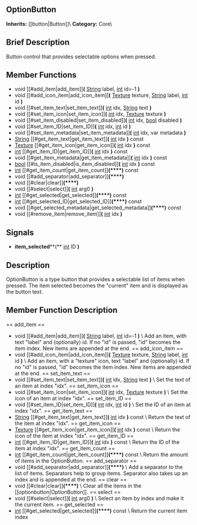 ##  OptionButton  
**Inherits:** [[button|Button]]\\
**Category:** Core\\
##  Brief Description  
Button control that provides selectable options when pressed.
##  Member Functions 
  * void [[#add_item|add_item]]**(** [String](class_string) label, [int](class_int) id=-1 **)**
  * void [[#add_icon_item|add_icon_item]]**(** [Texture](class_texture) texture, [String](class_string) label, [int](class_int) id **)**
  * void [[#set_item_text|set_item_text]]**(** [int](class_int) idx, [String](class_string) text **)**
  * void [[#set_item_icon|set_item_icon]]**(** [int](class_int) idx, [Texture](class_texture) texture **)**
  * void [[#set_item_disabled|set_item_disabled]]**(** [int](class_int) idx, [bool](class_bool) disabled **)**
  * void [[#set_item_ID|set_item_ID]]**(** [int](class_int) idx, [int](class_int) id **)**
  * void [[#set_item_metadata|set_item_metadata]]**(** [int](class_int) idx, var metadata **)**
  * [String](class_string) [[#get_item_text|get_item_text]]**(** [int](class_int) idx **)** const
  * [Texture](class_texture) [[#get_item_icon|get_item_icon]]**(** [int](class_int) idx **)** const
  * [int](class_int) [[#get_item_ID|get_item_ID]]**(** [int](class_int) idx **)** const
  * void [[#get_item_metadata|get_item_metadata]]**(** [int](class_int) idx **)** const
  * [bool](class_bool) [[#is_item_disabled|is_item_disabled]]**(** [int](class_int) idx **)** const
  * [int](class_int) [[#get_item_count|get_item_count]]**(****)** const
  * void [[#add_separator|add_separator]]**(****)**
  * void [[#clear|clear]]**(****)**
  * void [[#select|select]]**(** [int](class_int) arg0 **)**
  * [int](class_int) [[#get_selected|get_selected]]**(****)** const
  * [int](class_int) [[#get_selected_ID|get_selected_ID]]**(****)** const
  * void [[#get_selected_metadata|get_selected_metadata]]**(****)** const
  * void [[#remove_item|remove_item]]**(** [int](class_int) idx **)**
##  Signals  
  * **item_selected****(** [int](class_int) ID **)**
##  Description  
OptionButton is a type button that provides a selectable list of items when pressed. The item selected becomes the "current" item and is displayed as the button text.
##  Member Function Description  
==  add_item  ==
  * void [[#add_item|add_item]]**(** [String](class_string) label, [int](class_int) id=-1 **)**
\\
Add an item, with text "label" and (optionally) id. If no "id" is passed, "id" becomes the item index. New items are appended at the end.
==  add_icon_item  ==
  * void [[#add_icon_item|add_icon_item]]**(** [Texture](class_texture) texture, [String](class_string) label, [int](class_int) id **)**
\\
Add an item, with a "texture" icon, text "label" and (optionally) id. If no "id" is passed, "id" becomes the item index. New items are appended at the end.
==  set_item_text  ==
  * void [[#set_item_text|set_item_text]]**(** [int](class_int) idx, [String](class_string) text **)**
\\
Set the text of an item at index "idx".
==  set_item_icon  ==
  * void [[#set_item_icon|set_item_icon]]**(** [int](class_int) idx, [Texture](class_texture) texture **)**
\\
Set the icon of an item at index "idx".
==  set_item_ID  ==
  * void [[#set_item_ID|set_item_ID]]**(** [int](class_int) idx, [int](class_int) id **)**
\\
Set the ID of an item at index "idx".
==  get_item_text  ==
  * [String](class_string) [[#get_item_text|get_item_text]]**(** [int](class_int) idx **)** const
\\
Return the text of the item at index "idx".
==  get_item_icon  ==
  * [Texture](class_texture) [[#get_item_icon|get_item_icon]]**(** [int](class_int) idx **)** const
\\
Return the icon of the item at index "idx".
==  get_item_ID  ==
  * [int](class_int) [[#get_item_ID|get_item_ID]]**(** [int](class_int) idx **)** const
\\
Return the ID of the item at index "idx".
==  get_item_count  ==
  * [int](class_int) [[#get_item_count|get_item_count]]**(****)** const
\\
Return the amount of items in the OptionButton.
==  add_separator  ==
  * void [[#add_separator|add_separator]]**(****)**
\\
Add a separator to the list of items. Separators help to group items. Separator also takes up an index and is appended at the end.
==  clear  ==
  * void [[#clear|clear]]**(****)**
\\
Clear all the items in the [[optionbutton|OptionButton]].
==  select  ==
  * void [[#select|select]]**(** [int](class_int) arg0 **)**
\\
Select an item by index and make it the current item.
==  get_selected  ==
  * [int](class_int) [[#get_selected|get_selected]]**(****)** const
\\
Return the current item index
